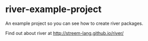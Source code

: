 river-example-project
=====================

An example project so you can see how to create river packages.

Find out about river at 
http://streem-lang.github.io/river/
